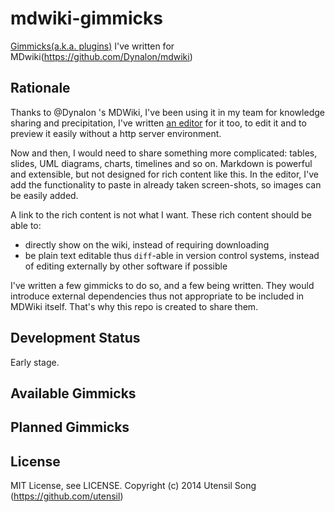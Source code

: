 mdwiki-gimmicks
===============

[Gimmicks(a.k.a. plugins)](http://dynalon.github.io/mdwiki/#!gimmicks.md) I've written for MDwiki(https://github.com/Dynalon/mdwiki)

Rationale
-----------

Thanks to @Dynalon 's MDWiki, I've been using it in my team for knowledge sharing and precipitation, I've written [an editor](https://github.com/utensil/mdwiki-editor) for it too, to edit it and to preview it easily without a http server environment.

Now and then, I would need to share something more complicated: tables, slides, UML diagrams, charts, timelines and so on. Markdown is powerful and extensible, but not designed for rich content like this. In the editor, I've add the functionality to paste in already taken screen-shots, so images can be easily added.

A link to the rich content is not what I want. These rich content should be able to:

* directly show on the wiki, instead of requiring downloading
* be plain text editable thus `diff`-able in version control systems, instead of editing externally by other software if possible

I've written a few gimmicks to do so, and a few being written. They would introduce external dependencies thus not appropriate to be included in MDWiki itself. That's why this repo is created to share them.

Development Status
----------------------

Early stage.

Available Gimmicks
--------------------

Planned Gimmicks
--------------------

License
-----------------

MIT License, see LICENSE. Copyright (c) 2014 Utensil Song (https://github.com/utensil)


